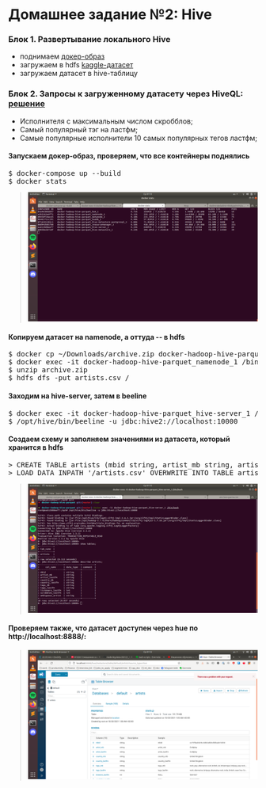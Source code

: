 # Домашнее задание №2: Hive

### Блок 1. Развертывание локального Hive
  * поднимаем [докер-образ](https://github.com/tech4242/docker-hadoop-hive-parquet)
  * загружаем в hdfs [kaggle-датасет](https://www.kaggle.com/pieca111/music-artists-popularity)
  * загружаем датасет в hive-таблицу

### Блок 2. Запросы к загруженному датасету через HiveQL: [решение](https://github.com/GimmeDanger/made-big-data-2021/blob/master/hw/2_hive/hive-queries.txt)
  * Исполнителя с максимальным числом скробблов;
  * Самый популярный тэг на ластфм;
  * Самые популярные исполнители 10 самых популярных тегов ластфм;


#### Запускаем докер-образ, проверяем, что все контейнеры поднялись
<pre>
$ docker-compose up --build
$ docker stats
</pre>



> ![](screen-docker-stats.png)



#### Копируем датасет на namenode, а оттуда -- в hdfs
<pre>
$ docker cp ~/Downloads/archive.zip docker-hadoop-hive-parquet_namenode_1:/
$ docker exec -it docker-hadoop-hive-parquet_namenode_1 /bin/bash 
$ unzip archive.zip
$ hdfs dfs -put artists.csv /
</pre>


#### Заходим на hive-server, затем в beeline
<pre>
$ docker exec -it docker-hadoop-hive-parquet_hive-server_1 /bin/bash
$ /opt/hive/bin/beeline -u jdbc:hive2://localhost:10000
</pre>


#### Создаем схему и заполняем значениями из датасета, который хранится в hdfs
<pre>
> CREATE TABLE artists (mbid string, artist_mb string, artist_lastfm string, country_mb string, country_lastfm string, tags_mb string, tags_lastfm string, listeners_lastfm int, scrobbles_lastfm int, ambiguous_artist string) ROW FORMAT DELIMITED FIELDS TERMINATED BY ',';
> LOAD DATA INPATH '/artists.csv' OVERWRITE INTO TABLE artists;
</pre>



> ![](screen-hive-connection.png)



#### Проверяем также, что датасет доступен через hue по http://localhost:8888/:



> ![](screen-describe-table-via-hue.png)
